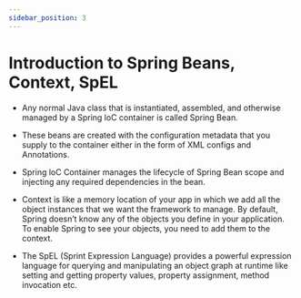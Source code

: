 ```yaml
---
sidebar_position: 3
---
```


# Introduction to Spring Beans, Context, SpEL

- Any normal Java class that is instantiated, assembled, and otherwise managed by a Spring loC container is called Spring Bean.

- These beans are created with the configuration metadata that you supply to the container either in the form of XML configs and Annotations. 

- Spring loC Container manages the lifecycle of Spring Bean scope and injecting any required dependencies in the bean. 

- Context is like a memory location of your app in which we add all the object instances that we want the framework to manage. By default, Spring doesn’t know any of the objects you define in your application. To enable Spring to see your objects, you need to add them to the context. 

- The SpEL (Sprint Expression Language) provides a powerful expression language for querying and manipulating an object graph at runtime like setting and getting property values, property assignment, method invocation etc. 